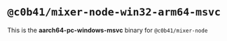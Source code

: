 # `@c0b41/mixer-node-win32-arm64-msvc`

This is the **aarch64-pc-windows-msvc** binary for `@c0b41/mixer-node`
